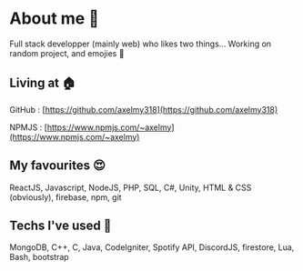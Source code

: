# About me 👋
Full stack developper (mainly web) who likes two things... Working on random project, and emojies 👀

## Living at 🏠
GitHub : [https://github.com/axelmy318](https://github.com/axelmy318)

NPMJS : [https://www.npmjs.com/~axelmy](https://www.npmjs.com/~axelmy)

## My favourites 😍
ReactJS, Javascript, NodeJS, PHP, SQL, C#, Unity, HTML & CSS (obviously), firebase, npm, git

## Techs I've used 👀
MongoDB, C++, C, Java, CodeIgniter, Spotify API, DiscordJS, firestore, Lua, Bash, bootstrap
